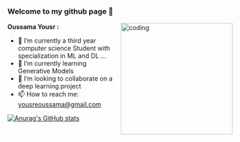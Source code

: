 ### Welcome to my github page 👋

<img align="right" alt="coding" width="250" src="https://images.squarespace-cdn.com/content/v1/5c4ece0e3917ee277d32eaf3/1570273053849-039QAJDGEH8MYUH1LWB1/ke17ZwdGBToddI8pDm48kOlpZEm6lIPwPw_yo_m_zlV7gQa3H78H3Y0txjaiv_0fDoOvxcdMmMKkDsyUqMSsMWxHk725yiiHCCLfrh8O1z5QPOohDIaIeljMHgDF5CVlOqpeNLcJ80NK65_fV7S1UeSVMWmcuz5YkWBVf_98p9j5HN4wc9JBwr3vukvQUiJxOpYghpI-Ha_TwZsqqmJXng/ramen-and-rain.gif?format=500w">

**Oussama Yousr :** 

- 🔭 I’m currently a third year computer science Student with specialization in ML and DL  ...
- 🌱 I’m currently learning Generative Models
- 👯 I’m looking to collaborate on a deep learning project
- 📫 How to reach me: yousreoussama@gmail.com


[![Anurag's GitHub stats](https://github-readme-stats.vercel.app/api?username=Oussamayousre)](https://github.com/anuraghazra/github-readme-stats)

